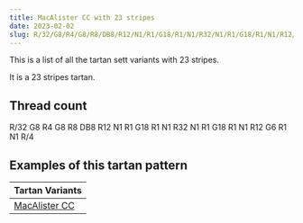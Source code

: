 ```yaml
---
title: MacAlister CC with 23 stripes
date: 2023-02-02
slug: R/32/G8/R4/G8/R8/DB8/R12/N1/R1/G18/R1/N1/R32/N1/R1/G18/R1/N1/R12/G6/R1/N1/R/4
---
```

This is a list of all the tartan sett variants with 23 stripes.

It is a 23 stripes tartan.


## Thread count
R/32 G8 R4 G8 R8 DB8 R12 N1 R1 G18 R1 N1 R32 N1 R1 G18 R1 N1 R12 G6 R1 N1 R/4

## Examples of this tartan pattern

| Tartan Variants |
|---------------|
| [MacAlister CC](/variants/r/32/g8/r4/g8/r8/db8/r12/n1/r1/g18/r1/n1/r32/n1/r1/g18/r1/n1/r12/g6/r1/n1/r/4-db000064-g004c00-nd0d0d0-rc80000)||
